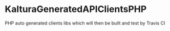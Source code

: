 # KalturaGeneratedAPIClientsPHP
PHP auto generated clients libs which will then be built and test by Travis CI
